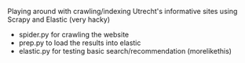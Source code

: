 Playing around with crawling/indexing Utrecht's informative sites using Scrapy and Elastic (very hacky)

* spider.py for crawling the website
* prep.py to load the results into elastic
* elastic.py for testing basic search/recommendation (morelikethis)